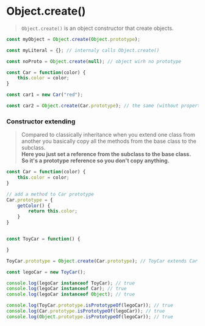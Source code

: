 # Object.create()


> `Object.create()` is an object constructor that create objects.


```javascript
const myObject = Object.create(Object.prototype);

const myLiteral = {}; // internaly calls Object.create()

const noProto = Object.create(null); // object wirh no prototype
```


```javascript
const Car = function(color) {
    this.color = color;
}

const car1 = new Car("red");

const car2 = Object.create(Car.prototype); // the same (without property pass) but using Object.create()
```


### Constructor extending

> Compared to classically inheritance when you extend one class from another you basically copy all the methods from the base class to the subclass.  
> **Here you just set a reference from the subclass to the base class. So it's a prototype reference so you don't copy anything.**

```javascript
const Car = function(color) {
    this.color = color;
}

// add a method to Car prototype
Car.prototype = {
    getColor() {
        return this.color;
    }
}


const ToyCar = function() {

}

ToyCar.prototype = Object.create(Car.prototype); // ToyCar extends Car

const legoCar = new ToyCar();

console.log(legoCar instanceof ToyCar); // true
console.log(legoCar instanceof Car); // true
console.log(legoCar instanceof Object); // true

console.log(ToyCar.prototype.isPrototypeOf(legoCar)); // true
console.log(Car.prototype.isPrototypeOf(legoCar)); // true
console.log(Object.prototype.isPrototypeOf(legoCar)); // true
```